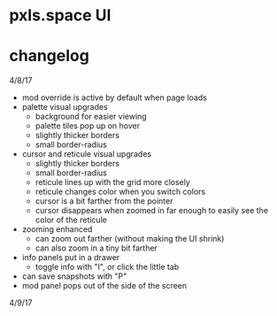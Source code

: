 # pxls.space UI

# changelog

4/8/17
- mod override is active by default when page loads
- palette visual upgrades
  - background for easier viewing
  - palette tiles pop up on hover
  - slightly thicker borders
  - small border-radius
- cursor and reticule visual upgrades
  - slightly thicker borders
  - small border-radius
  - reticule lines up with the grid more closely
  - reticule changes color when you switch colors
  - cursor is a bit farther from the pointer
  - cursor disappears when zoomed in far enough to easily see the color of the reticule
- zooming enhanced
  - can zoom out farther (without making the UI shrink)
  - can also zoom in a tiny bit farther
- info panels put in a drawer
  - toggle info with "I", or click the little tab
- can save snapshots with "P"
- mod panel pops out of the side of the screen

4/9/17
